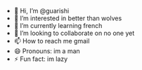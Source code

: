- 👋 Hi, I’m @guarishi
- 👀 I’m interested in better than wolves
- 🌱 I’m currently learning french
- 💞️ I’m looking to collaborate on no one yet
- 📫 How to reach me gmail
- 😄 Pronouns: im a man
- ⚡ Fun fact: im lazy

<!---
guarishi/guarishi is a ✨ special ✨ repository because its `README.md` (this file) appears on your GitHub profile.
You can click the Preview link to take a look at your changes.
--->
